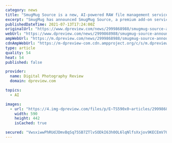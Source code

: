 ```yaml
---
category: news
title: "SmugMug Source is a new, AI-powered RAW file management service from SmugMug"
excerpt: "SmugMug has announced SmugMug Source, a premium add-on service that offers RAW file management and organizational tools. With it, users can store an unlimited amount of RAW files, which can be viewed from basically any device,"
publishedDateTime: 2021-07-13T17:24:00Z
originalUrl: "https://www.dpreview.com/news/2999868988/smugmug-source-announced-ai-powered-raw-file-management-service"
webUrl: "https://www.dpreview.com/news/2999868988/smugmug-source-announced-ai-powered-raw-file-management-service"
ampWebUrl: "https://m.dpreview.com/news/2999868988/smugmug-source-announced-ai-powered-raw-file-management-service.amp"
cdnAmpWebUrl: "https://m-dpreview-com.cdn.ampproject.org/c/s/m.dpreview.com/news/2999868988/smugmug-source-announced-ai-powered-raw-file-management-service.amp"
type: article
quality: 54
heat: 54
published: false

provider:
  name: Digital Photography Review
  domain: dpreview.com

topics:
  - AI

images:
  - url: "https://4.img-dpreview.com/files/p/E~TS590x0~articles/2999868988/smugmug-source-banner.jpeg"
    width: 590
    height: 442
    isCached: true

secured: "VwsxiwwPhRUdJDmvBqSq75SB7ZTlvSODkI63h0OL6lqNlfsXxjov9KECEmV7OI3w21ZppXJBCKCosOoOsT/YAD74p5Rs8vu+0Frl4irbsAEGHLygyQlOcvZthQ1oofNDFqGqWUe+uVvBX0XqTRUP0409faLcOfc+EnkGd3+lzbaPKxaowSF8JMc3wtpWhVwujdo4XKoomA1duLDyuRM32FbY7oQ5jxciebfA0BqH5smRmuuRUMVFy0BGvxQXctJ3Q/3SfJ7H3SUGJ+mMfu9kfdn4vaN6UyQR7j18fR4urj8v4+64xdsZPTeGA8Xqm1jDxXIaYOvYoI33aZJxzpzVYTcLAOrZg0FPmOB1jA2DjYs=;sG67HLYp1ElOBUoIV7lTYQ=="
---
```


